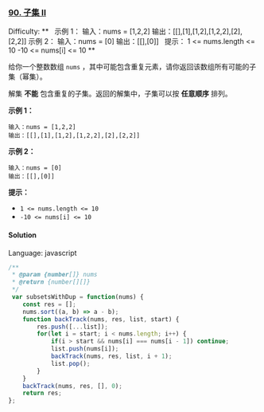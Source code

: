 ### [90\. 子集 II](https://leetcode-cn.com/problems/subsets-ii/)

Difficulty: **   示例 1： 输入：nums = [1,2,2] 输出：[[],[1],[1,2],[1,2,2],[2],[2,2]] 示例 2： 输入：nums = [0] 输出：[[],[0]]   提示： 1 <= nums.length <= 10 -10 <= nums[i] <= 10 **

给你一个整数数组 `nums` ，其中可能包含重复元素，请你返回该数组所有可能的子集（幂集）。

解集 **不能** 包含重复的子集。返回的解集中，子集可以按 **任意顺序** 排列。

**示例 1：**

```
输入：nums = [1,2,2]
输出：[[],[1],[1,2],[1,2,2],[2],[2,2]]
```

**示例 2：**

```
输入：nums = [0]
输出：[[],[0]]
```

**提示：**

- `1 <= nums.length <= 10`
- `-10 <= nums[i] <= 10`

#### Solution

Language: javascript

```javascript
​/**
 * @param {number[]} nums
 * @return {number[][]}
 */
 var subsetsWithDup = function(nums) {
    const res = [];
    nums.sort((a, b) => a - b);
    function backTrack(nums, res, list, start) {
        res.push([...list]);
        for(let i = start; i < nums.length; i++) {
            if(i > start && nums[i] === nums[i - 1]) continue;
            list.push(nums[i]);
            backTrack(nums, res, list, i + 1);
            list.pop();
        }
    }
    backTrack(nums, res, [], 0);
    return res;
};
```
